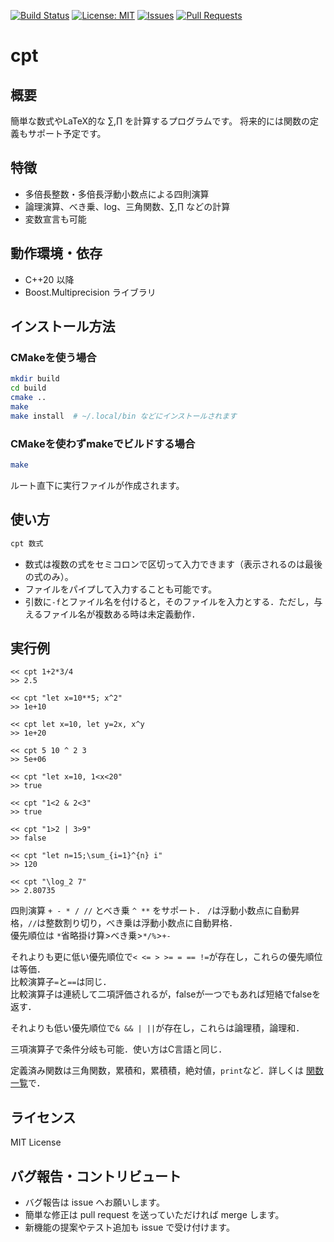 [![Build Status](https://img.shields.io/github/actions/workflow/status/clever-elsie/cpt/cmake.yml?branch=main)](https://github.com/clever-elsie/cpt/actions)
[![License: MIT](https://img.shields.io/badge/License-MIT-yellow.svg)](LICENSE)
[![Issues](https://img.shields.io/github/issues/clever-elsie/cpt)](https://github.com/clever-elsie/cpt/issues)
[![Pull Requests](https://img.shields.io/github/issues-pr/clever-elsie/cpt)](https://github.com/clever-elsie/cpt/pulls)

# cpt

## 概要
簡単な数式やLaTeX的な $\sum,\prod$ を計算するプログラムです。
将来的には関数の定義もサポート予定です。

## 特徴
- 多倍長整数・多倍長浮動小数点による四則演算
- 論理演算、べき乗、log、三角関数、$\sum, \prod$ などの計算
- 変数宣言も可能

## 動作環境・依存
- C++20 以降
- Boost.Multiprecision ライブラリ

## インストール方法
### CMakeを使う場合
```sh
mkdir build
cd build
cmake ..
make
make install  # ~/.local/bin などにインストールされます
```

### CMakeを使わずmakeでビルドする場合
```sh
make
```
ルート直下に実行ファイルが作成されます。

## 使い方
```sh
cpt 数式
```
- 数式は複数の式をセミコロンで区切って入力できます（表示されるのは最後の式のみ）。
- ファイルをパイプして入力することも可能です。
- 引数に`-f`とファイル名を付けると，そのファイルを入力とする．ただし，与えるファイル名が複数ある時は未定義動作．

## 実行例

```
<< cpt 1+2*3/4
>> 2.5

<< cpt "let x=10**5; x^2"
>> 1e+10

<< cpt let x=10, let y=2x, x^y
>> 1e+20

<< cpt 5 10 ^ 2 3
>> 5e+06

<< cpt "let x=10, 1<x<20"
>> true

<< cpt "1<2 & 2<3"
>> true

<< cpt "1>2 | 3>9"
>> false

<< cpt "let n=15;\sum_{i=1}^{n} i"
>> 120

<< cpt "\log_2 7"
>> 2.80735
```
四則演算 `+ - * / //` とべき乗 `^ **` をサポート．
`/`は浮動小数点に自動昇格，`//`は整数割り切り，べき乗は浮動小数点に自動昇格．  
優先順位は `*`省略掛け算>べき乗>`*/%`>`+-`  

それよりも更に低い優先順位で`< <= > >= = == !=`が存在し，これらの優先順位は等価．  
比較演算子`=`と`==`は同じ．  
比較演算子は連続して二項評価されるが，falseが一つでもあれば短絡でfalseを返す．

それよりも低い優先順位で`& && | ||`が存在し，これらは論理積，論理和．

三項演算子で条件分岐も可能．使い方はC言語と同じ．

定義済み関数は三角関数，累積和，累積積，絶対値，`print`など．詳しくは <a href="./定義済み関数.md">関数一覧</a>で．


## ライセンス
MIT License

## バグ報告・コントリビュート
- バグ報告は issue へお願いします。
- 簡単な修正は pull request を送っていただければ merge します。
- 新機能の提案やテスト追加も issue で受け付けます。 
